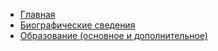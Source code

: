 <!-- docs/_sidebar.md -->

* [Главная](main.md)
* [Биографические сведения](biography.md)
* [Образование (основное и дополнительное)](education.md)
